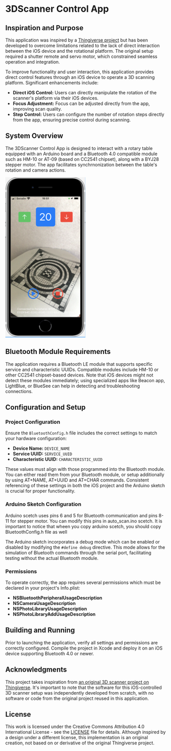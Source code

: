 # 3DScanner Control App

## Inspiration and Purpose

This application was inspired by a [Thingiverse project](https://www.thingiverse.com/thing:3958326) but has been developed to overcome limitations related to the lack of direct interaction between the iOS device and the rotational platform. The original setup required a shutter remote and servo motor, which constrained seamless operation and integration.

To improve functionality and user interaction, this application provides direct control features through an iOS device to operate a 3D scanning platform. Significant enhancements include:
- **Direct iOS Control:** Users can directly manipulate the rotation of the scanner's platform via their iOS devices.
- **Focus Adjustment:** Focus can be adjusted directly from the app, improving scan quality.
- **Step Control:** Users can configure the number of rotation steps directly from the app, ensuring precise control during scanning.

## System Overview

The 3DScanner Control App is designed to interact with a rotary table equipped with an Arduino board and a Bluetooth 4.0 compatible module such as HM-10 or AT-09 (based on CC2541 chipset), along with a BYJ28 stepper motor. The app facilitates synchrnonization between the table's rotation and camera actions.

<img src="screenshots/app_screenshot_2.png" width="250" height="500" alt="App Screenshot">

## Bluetooth Module Requirements

The application requires a Bluetooth LE module that supports specific service and characteristic UUIDs. Compatible modules include HM-10 or other CC2541 chipset-based devices. Note that iOS devices might not detect these modules immediately; using specialized apps like Beacon app, LightBlue, or BlueSee can help in detecting and troubleshooting connections.

## Configuration and Setup

### Project Configuration
Ensure the `BluetoothConfig.h` file includes the correct settings to match your hardware configuration:
- **Device Name:** `DEVICE_NAME`
- **Service UUID:** `SERVICE_UUID`
- **Characteristic UUID:** `CHARACTERISTIC_UUID`

These values must align with those programmed into the Bluetooth module. You can either read them from your Bluetooth module, or setup additionally by using AT+NAME, AT+UUID and AT+CHAR commands. Consistent referencing of these settings in both the iOS project and the Arduino sketch is crucial for proper functionality.

### Arduino Sketch Configuration

Arduino scetch uses pins 6 and 5 for Bluetooth communication and pins 8-11 for stepper motor. You can modify this pins in auto_scan.ino scetch. It is important to notice that wheen you copy arduino scetch, you should copy BluetoothConfig.h file as well

The Arduino sketch incorporates a debug mode which can be enabled or disabled by modifying the `#define debug` directive. This mode allows for the simulation of Bluetooth commands through the serial port, facilitating testing without the actual Bluetooth module.

### Permissions
To operate correctly, the app requires several permissions which must be declared in your project's Info.plist:
- **NSBluetoothPeripheralUsageDescription**
- **NSCameraUsageDescription**
- **NSPhotoLibraryUsageDescription**
- **NSPhotoLibraryAddUsageDescription**

## Building and Running

Prior to launching the application, verify all settings and permissions are correctly configured. Compile the project in Xcode and deploy it on an iOS device supporting Bluetooth 4.0 or newer.

## Acknowledgments

This project takes inspiration from [an original 3D scanner project on Thingiverse](https://www.thingiverse.com/thing:3958326). It's important to note that the software for this iOS-controlled 3D scanner setup was independently developed from scratch, with no software or code from the original project reused in this application.

## License

This work is licensed under the Creative Commons Attribution 4.0 International License - see the [LICENSE](LICENSE) file for details. Although inspired by a design under a different license, this implementation is an original creation, not based on or derivative of the original Thingiverse project.
